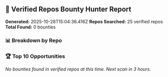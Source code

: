 ## 🎯 Verified Repos Bounty Hunter Report

**Generated:** 2025-10-28T15:04:36.416Z
**Repos Searched:** 25 verified repos
**Total Found:** 0 bounties

### 📊 Breakdown by Repo


### 🏆 Top 10 Opportunities

*No bounties found in verified repos at this time. Next scan in 3 hours.*

